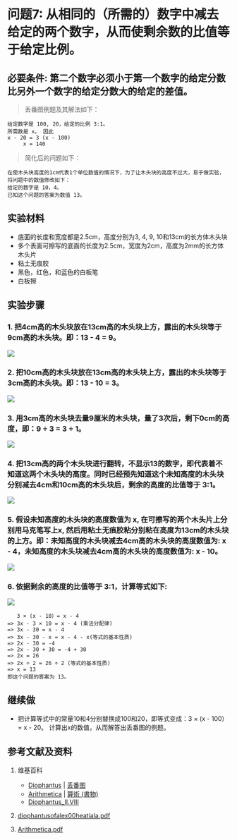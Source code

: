 # 问题7: 从相同的（所需的）数字中减去给定的两个数字，从而使剩余数的比值等于给定比例。

## 必要条件: 第二个数字必须小于第一个数字的给定分数比另外一个数字的给定分数大的给定的差值。

> 丢番图例题及其解法如下：
>  
	给定数字是 100, 20，给定的比例 3:1。
	所需数是 x。 因此 
	x - 20 = 3 (x - 100)
	     x = 140

> 简化后的问题如下：
>  
	在使木头块高度的1cm代表1个单位数值的情况下，为了让木头块的高度不过大，易于做实验，将问题中的数值修改如下：
	给定的数字是 10，4。
	已知这个问题的答案为数值 13。

## 实验材料

- 底面的长度和宽度都是2.5cm，高度分别为3, 4, 9, 10和13cm的长方体木头块
- 多个表面可擦写的底面的长度为2.5cm，宽度为2cm，高度为2mm的长方体木头片
- 粘土无痕胶
- 黑色，红色，和蓝色的白板笔
- 白板擦

## 实验步骤

### 1. 把4cm高的木头块放在13cm高的木头块上方，露出的木头块等于9cm高的木头块。即：13 - 4 = 9。
![](/images/函数和极限/丢番图的《算术》中典型的推演实验/卷1/问题7/1a1.jpg)

### 2. 把10cm高的木头块放在13cm高的木头块上方，露出的木头块等于3cm高的木头块。即：13 - 10 = 3。
![](/images/函数和极限/丢番图的《算术》中典型的推演实验/卷1/问题7/1a2.jpg)

### 3. 用3cm高的木头块去量9厘米的木头块，量了3次后，剩下0cm的高度，即：9 ÷ 3 = 3 ÷ 1。
![](/images/函数和极限/丢番图的《算术》中典型的推演实验/卷1/问题7/1a3.jpg)

### 4. 把13cm高的两个木头块进行翻转，不显示13的数字，即代表着不知道这两个木头块的高度。同时已经预先知道这个未知高度的木头块分别减去4cm和10cm高的木头块后，剩余的高度的比值等于 3:1。
![](/images/函数和极限/丢番图的《算术》中典型的推演实验/卷1/问题7/1a4.jpg)

### 5. 假设未知高度的木头块的高度数值为 x, 在可擦写的两个木头片上分别用马克笔写上x, 然后用粘土无痕胶粘分别粘在高度为13cm的木头块的上方。即：未知高度的木头块减去4cm高的木头块的高度数值为: x - 4，未知高度的木头块减去4cm高的木头块的高度数值为: x - 10。
![](/images/函数和极限/丢番图的《算术》中典型的推演实验/卷1/问题7/1a5.jpg)

### 6. 依据剩余的高度的比值等于 3:1，计算等式如下: 
![](/images/函数和极限/丢番图的《算术》中典型的推演实验/卷1/问题7/1a6.jpg)

	   3 × (x - 10）= x - 4
	=> 3x - 3 × 10 = x - 4 (乘法分配律)
	=> 3x - 30 = x - 4
	=> 3x - 30 - x = x - 4 - x(等式的基本性质)
	=> 2x - 30 = -4
	=> 2x - 30 + 30 = -4 + 30
	=> 2x = 26
	=> 2x ÷ 2 = 26 ÷ 2 (等式的基本性质) 
	=> x = 13
	即这个问题的答案为 13。

## 继续做

- 把计算等式中的常量10和4分别替换成100和20，即等式变成：3 × (x - 100）= x - 20。 计算出x的数值，从而解答出丢番图的例题。

## 参考文献及资料

1. 维基百科
	- [Diophantus](https://en.wikipedia.org/wiki/Diophantus) | [丢番图](https://zh.wikipedia.org/wiki/丢番图) 
	- [Arithmetica](https://en.wikipedia.org/wiki/Arithmetica) | [算術 (書物)](https://ja.wikipedia.org/wiki/%E7%AE%97%E8%A1%93_(%E6%9B%B8%E7%89%A9)) 
	- [Diophantus_II.VIII](https://en.wikipedia.org/wiki/Diophantus_II.VIII) 

2. [diophantusofalex00heatiala.pdf](https://archive.org/download/diophantusofalex00heatiala/diophantusofalex00heatiala.pdf) 
3. [Arithmetica.pdf](https://staff.um.edu.mt/jmus1/Diophantus.pdf) 



